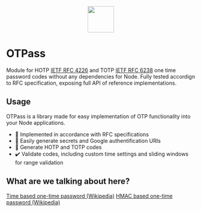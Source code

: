<div align="center">
  <img src="https://emojipedia-us.s3.dualstack.us-west-1.amazonaws.com/thumbs/120/microsoft/319/old-key_1f5dd-fe0f.png" width=70 />
</div>

# OTPass

Module for HOTP [IETF RFC 4226](https://www.rfc-editor.org/rfc/rfc4226) and TOTP [IETF RFC 6238](https://www.rfc-editor.org/rfc/rfc6238) one time password codes without any dependencies for Node. Fully tested accordign to RFC specification, exposing full API of reference implementations.

## Usage
OTPass is a library made for easy implementation of OTP functionality into your Node applications.

- 📑 Implemented in accordance with RFC specifications
- 🔑 Easily generate secrets and Google authentification URIs
- 🔐 Generate HOTP and TOTP codes
- ✔️ Validate codes, including custom time settings and sliding windows for range validation

## What are we talking about here?
[Time based one-time password (Wikipedia)](https://en.wikipedia.org/wiki/Time-based_one-time_password)
[HMAC based one-time password (Wikipedia)](https://en.wikipedia.org/wiki/HMAC-based_one-time_password)